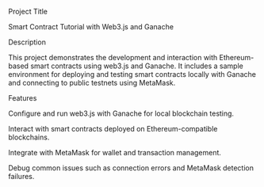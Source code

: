 Project Title

Smart Contract Tutorial with Web3.js and Ganache

Description

This project demonstrates the development and interaction with Ethereum-based smart contracts using web3.js and Ganache. It includes a sample environment for deploying and testing smart contracts locally with Ganache and connecting to public testnets using MetaMask.

Features

Configure and run web3.js with Ganache for local blockchain testing.

Interact with smart contracts deployed on Ethereum-compatible blockchains.

Integrate with MetaMask for wallet and transaction management.

Debug common issues such as connection errors and MetaMask detection failures.
